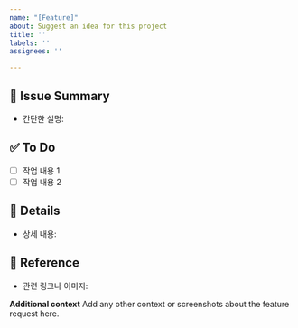 ```yaml
---
name: "[Feature]"
about: Suggest an idea for this project
title: ''
labels: ''
assignees: ''

---
```


## 📌 Issue Summary
- 간단한 설명:

## ✅ To Do
- [ ] 작업 내용 1
- [ ] 작업 내용 2

## 📝 Details
- 상세 내용:

## 📎 Reference
- 관련 링크나 이미지:

**Additional context**
Add any other context or screenshots about the feature request here.
